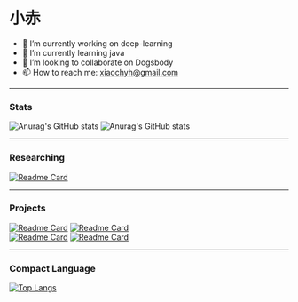 # 小赤
- 🔭 I’m currently working on deep-learning
- 🌱 I’m currently learning java
- 👯 I’m looking to collaborate on Dogsbody
- 📫 How to reach me: xiaochyh@gmail.com
***
### Stats
![Anurag's GitHub stats](https://github-readme-stats.vercel.app/api?username=chyhhwen&show_icons=true&theme=radical)
![Anurag's GitHub stats](https://github-readme-stats.vercel.app/api?username=chyhhwen&show_icons=true&theme=dark#gh-dark-mode-only)
***
### Researching
[![Readme Card](https://github-readme-stats.vercel.app/api/pin/?username=chyhhwen&repo=ctf&show_icons=true&theme=dark#gh-dark-mode-only)](https://github.com/chyhhwen/ctf)
*** 
### Projects
[![Readme Card](https://github-readme-stats.vercel.app/api/pin/?username=chyhhwen&repo=eraser-robot&show_icons=true&theme=dark#gh-dark-mode-only)](https://github.com/chyhhwen/eraser-robot)
[![Readme Card](https://github-readme-stats.vercel.app/api/pin/?username=chyhhwen&repo=image-recognition-java&show_icons=true&theme=dark#gh-dark-mode-only)](https://github.com/chyhhwen/image-recognition-java)\
[![Readme Card](https://github-readme-stats.vercel.app/api/pin/?username=chyhhwen&repo=airport-web&show_icons=true&theme=dark#gh-dark-mode-only)](https://github.com/chyhhwen/airport-web)
[![Readme Card](https://github-readme-stats.vercel.app/api/pin/?username=chyhhwen&repo=tsp-java&show_icons=true&theme=dark#gh-dark-mode-only)](https://github.com/chyhhwen/tsp-java)
***
### Compact Language
[![Top Langs](https://github-readme-stats.vercel.app/api/top-langs/?username=chyhhwen&layout=compact&theme=dark#gh-dark-mode-only)](https://github.com/chyhhwen)


